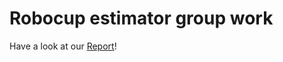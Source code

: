 Robocup estimator group work
============================

Have a look at our [Report](https://github.com/Hobbyhobbit/RoboCup-Estimator/blob/master/Documentation/DocGroupWork.pdf?raw=true)!